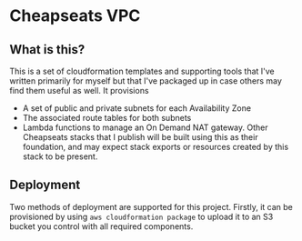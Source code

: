 # Cheapseats VPC 
## What is this?
This is a set of cloudformation templates and supporting tools that I've written primarily for myself but that I've packaged up in case others may find them useful as well. It provisions
* A set of public and private subnets for each Availability Zone
* The associated route tables for both subnets
* Lambda functions to manage an On Demand NAT gateway.
Other Cheapseats stacks that I publish will be built using this as their foundation, and may expect stack exports or resources created by this stack to be present.
## Deployment
Two methods of deployment are supported for this project.
Firstly, it can be provisioned by using `aws cloudformation package` to upload it to an S3 bucket you control with all required components.
